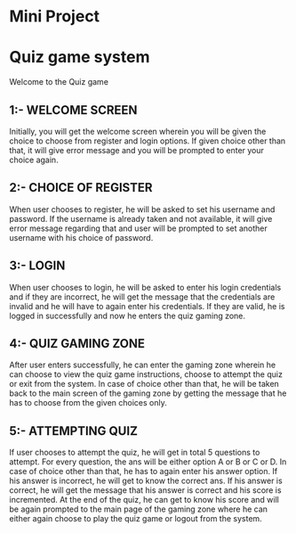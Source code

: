 # Mini Project
# Quiz game system

Welcome to the Quiz game

## 1:- WELCOME SCREEN

Initially, you will get the welcome screen wherein you will be given the choice to choose from register and login options.  If given choice other than that, it will give error message and you will be prompted to enter your choice again.

## 2:- CHOICE OF REGISTER

When user chooses to register, he will be asked to set his username and password.  If the username is already taken and not available, it will give error message regarding that and user will be prompted to set another username with his choice of password.

## 3:- LOGIN

When user chooses to login, he will be asked to enter his login credentials and if they are incorrect, he will get the message that the credentials are invalid and he will have to again enter his credentials.  If they are valid, he is logged in successfully and now he enters the quiz gaming zone.


## 4:- QUIZ GAMING ZONE

After user enters successfully, he can enter the gaming zone wherein he can choose to view the quiz game instructions, choose to attempt the quiz or exit from the system.  In case of choice other than that, he will be taken back to the main screen of the gaming zone by getting the message that he has to choose from the given choices only.

## 5:- ATTEMPTING QUIZ

If user chooses to attempt the quiz, he will get in total 5 questions to attempt. For every question, the ans will be either option A or B or C or D. In case of choice other than that, he has to again enter his answer option. If his answer is incorrect, he will get to know the correct ans. If his answer is correct, he will get the message that his answer is correct and his score is incremented.  At the end of the quiz, he can get to know his score and will be again prompted to the main page of the gaming zone where he can either again choose to play the quiz game or logout from the system.

